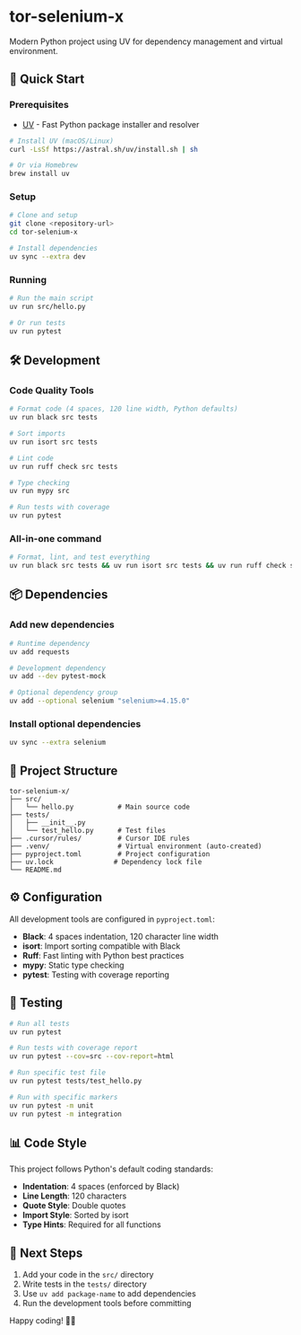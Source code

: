 # tor-selenium-x

Modern Python project using UV for dependency management and virtual environment.

## 🚀 Quick Start

### Prerequisites

- [UV](https://docs.astral.sh/uv/) - Fast Python package installer and resolver

```bash
# Install UV (macOS/Linux)
curl -LsSf https://astral.sh/uv/install.sh | sh

# Or via Homebrew
brew install uv
```

### Setup

```bash
# Clone and setup
git clone <repository-url>
cd tor-selenium-x

# Install dependencies
uv sync --extra dev
```

### Running

```bash
# Run the main script
uv run src/hello.py

# Or run tests
uv run pytest
```

## 🛠️ Development

### Code Quality Tools

```bash
# Format code (4 spaces, 120 line width, Python defaults)
uv run black src tests

# Sort imports
uv run isort src tests

# Lint code
uv run ruff check src tests

# Type checking
uv run mypy src

# Run tests with coverage
uv run pytest
```

### All-in-one command

```bash
# Format, lint, and test everything
uv run black src tests && uv run isort src tests && uv run ruff check src tests && uv run mypy src && uv run pytest
```

## 📦 Dependencies

### Add new dependencies

```bash
# Runtime dependency
uv add requests

# Development dependency  
uv add --dev pytest-mock

# Optional dependency group
uv add --optional selenium "selenium>=4.15.0"
```

### Install optional dependencies

```bash
uv sync --extra selenium
```

## 📁 Project Structure

```
tor-selenium-x/
├── src/
│   └── hello.py           # Main source code
├── tests/
│   ├── __init__.py
│   └── test_hello.py      # Test files
├── .cursor/rules/         # Cursor IDE rules
├── .venv/                 # Virtual environment (auto-created)
├── pyproject.toml         # Project configuration
├── uv.lock               # Dependency lock file
└── README.md
```

## ⚙️ Configuration

All development tools are configured in `pyproject.toml`:

- **Black**: 4 spaces indentation, 120 character line width
- **isort**: Import sorting compatible with Black
- **Ruff**: Fast linting with Python best practices
- **mypy**: Static type checking
- **pytest**: Testing with coverage reporting

## 🧪 Testing

```bash
# Run all tests
uv run pytest

# Run tests with coverage report
uv run pytest --cov=src --cov-report=html

# Run specific test file
uv run pytest tests/test_hello.py

# Run with specific markers
uv run pytest -m unit
uv run pytest -m integration
```

## 📊 Code Style

This project follows Python's default coding standards:

- **Indentation**: 4 spaces (enforced by Black)
- **Line Length**: 120 characters
- **Quote Style**: Double quotes
- **Import Style**: Sorted by isort
- **Type Hints**: Required for all functions

## 🚀 Next Steps

1. Add your code in the `src/` directory
2. Write tests in the `tests/` directory
3. Use `uv add package-name` to add dependencies
4. Run the development tools before committing

Happy coding! 🐍✨
